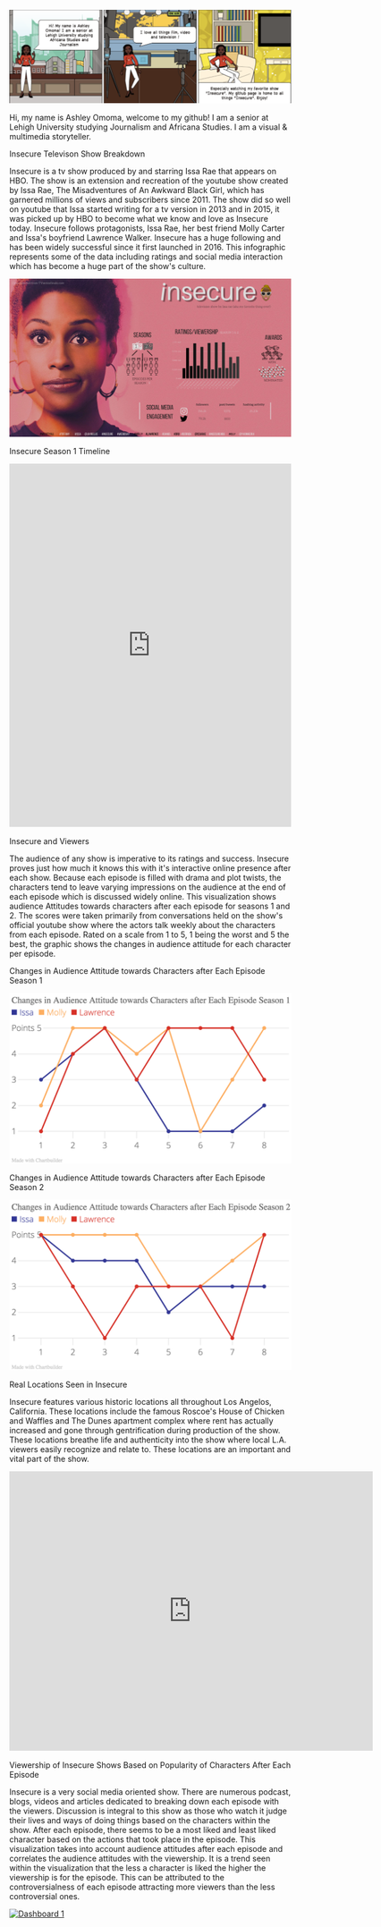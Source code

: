 ![pixton](https://github.com/ashleyomoma/AshleyOmoma.github.io/blob/master/Screen%20Shot%202017-10-09%20at%2010.10.55%20PM.png?raw=true)

Hi, my name is Ashley Omoma, welcome to my github! I am a senior at Lehigh University studying Journalism and Africana Studies. I am a visual & multimedia storyteller. 

Insecure Televison Show Breakdown

Insecure is a tv show produced by and starring Issa Rae that appears on HBO. The show is an extension and recreation of the youtube show created by Issa Rae, The Misadventures of An Awkward Black Girl, which has garnered millions of views and subscribers since 2011. The show did so well on youtube that Issa started writing for a tv version in 2013 and in 2015, it was picked up by HBO to become what we know and love as Insecure today. Insecure follows protagonists, Issa Rae, her best friend Molly Carter and Issa's boyfriend Lawrence Walker. Insecure has a huge following and has been widely successful since it first launched in 2016. This infographic represents some of the data including ratings and social media interaction which has become a huge part of the show's culture. 

![Insecure Televison Show Breakdown ](https://github.com/ashleyomoma/AshleyOmoma.github.io/blob/master/Season%201.png?raw=true)

Insecure Season 1 Timeline

<iframe src='https://cdn.knightlab.com/libs/timeline3/latest/embed/index.html?source=108xBuWdcUVi34QUO9X-KSgNNRvhJObcx6uTpEe7C0fE&font=Default&lang=en&initial_zoom=2&height=650' width='100%' height='650' webkitallowfullscreen mozallowfullscreen allowfullscreen frameborder='0'></iframe>

Insecure and Viewers

The audience of any show is imperative to its ratings and success. Insecure proves just how much it knows this with it's interactive online presence after each show. Because each episode is filled with drama and plot twists, the characters tend to leave varying impressions on the audience at the end of each episode which is discussed widely online. This visualization shows audience Attitudes towards characters after each episode for seasons 1 and 2. The scores were taken primarily from conversations held on the show's official youtube show where the actors talk weekly about the characters from each episode. Rated on a scale from 1 to 5, 1 being the worst and 5 the best, the graphic shows the changes in audience attitude for each character per episode.  

Changes in Audience Attitude towards Characters after Each Episode Season 1

![Changes in Audience Attitude towards Characters after Each Episode Season 1](https://github.com/ashleyomoma/AshleyOmoma.github.io/blob/master/Changes_in_Audience_Attitude_towards_Characters_after_Each_Episode_Season_1__Issa___Molly__Lawrence__chartbuilder.png?raw=true)

Changes in Audience Attitude towards Characters after Each Episode Season 2

![Changes in Audience Attitude towards Characters after Each Episode Season 2](https://github.com/ashleyomoma/AshleyOmoma.github.io/blob/master/Changes_in_Audience_Attitude_towards_Characters_after_Each_Episode_Season_2__Issa___Molly__Lawrence__chartbuilder.png?raw=true)


Real Locations Seen in Insecure

Insecure features various historic locations all throughout Los Angelos, California. These locations include the famous Roscoe's House of Chicken and Waffles and The Dunes apartment complex where rent has actually increased and gone through gentrification during production of the show. These locations breathe life and authenticity into the show where local L.A. viewers easily recognize and relate to. These locations are an important and vital part of the show.

<iframe width="650" height="500" scrolling="no" frameborder="no" src="https://fusiontables.google.com/embedviz?q=select+col0+from+1e2UKGkGP2xWltSG2GgVjqI9VnnjAbsxcJprzCumL&amp;viz=MAP&amp;h=false&amp;lat=34.04216556290114&amp;lng=-118.35362627041013&amp;t=1&amp;z=12&amp;l=col0&amp;y=2&amp;tmplt=2&amp;hml=ONE_COL_LAT_LNG"></iframe>


Viewership of Insecure Shows Based on Popularity of Characters After Each Episode

Insecure is a very social media oriented show. There are numerous podcast, blogs, videos and articles dedicated to breaking down each episode with the viewers. Discussion is integral to this show as those who watch it judge their lives and ways of doing things based on the characters within the show. After each episode, there seems to be a most liked and least liked character based on the actions that took place in the episode. This visualization takes into account audience attitudes after each episode and correlates the audience attitudes with the viewership. It is a trend seen within the visualization that the less a character is liked the higher the viewership is for the episode. This can be attributed to the controversialness of each episode attracting more viewers than the less controversial ones. 

<div class='tableauPlaceholder' id='viz1507564778414' style='position: relative'><noscript><a href='#'><img alt='Dashboard 1 ' src='https:&#47;&#47;public.tableau.com&#47;static&#47;images&#47;In&#47;Insecure&#47;Dashboard1&#47;1_rss.png' style='border: none' /></a></noscript><object class='tableauViz'  style='display:none;'><param name='host_url' value='https%3A%2F%2Fpublic.tableau.com%2F' /> <param name='embed_code_version' value='2' /> <param name='site_root' value='' /><param name='name' value='Insecure&#47;Dashboard1' /><param name='tabs' value='no' /><param name='toolbar' value='yes' /><param name='static_image' value='https:&#47;&#47;public.tableau.com&#47;static&#47;images&#47;In&#47;Insecure&#47;Dashboard1&#47;1.png' /> <param name='animate_transition' value='yes' /><param name='display_static_image' value='yes' /><param name='display_spinner' value='yes' /><param name='display_overlay' value='yes' /><param name='display_count' value='yes' /><param name='filter' value='publish=yes' /></object></div>                <script type='text/javascript'>                    var divElement = document.getElementById('viz1507564778414');                    var vizElement = divElement.getElementsByTagName('object')[0];                    vizElement.style.width='100%';vizElement.style.maxWidth='2000px';vizElement.style.height=(divElement.offsetWidth*0.75)+'px';vizElement.style.maxHeight='1328px';                    var scriptElement = document.createElement('script');                    scriptElement.src = 'https://public.tableau.com/javascripts/api/viz_v1.js';                    vizElement.parentNode.insertBefore(scriptElement, vizElement);                </script></html>
